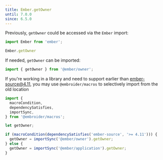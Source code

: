 ```yaml
---
title: Ember.getOwner
until: 7.0.0
since: 6.5.0
---
```



Previously, `getOwner` could be accessed via the `Ember` import:
```js
import Ember from 'ember';

Ember.getOwner
```

If needed, `getOwner` can be imported:
```js
import { getOwner } from '@ember/owner';
```

If you're working in a library and need to support earlier than ember-source@4.11, you may use `@embroider/macros` to selectively import from the old location
```js
import {
  macroCondition,
  dependencySatisfies,
  importSync,
} from '@embroider/macros';

let getOwner;

if (macroCondition(dependencySatisfies('ember-source', '>= 4.11'))) {
  getOwner = importSync('@ember/owner').getOwner;
} else {
  getOwner = importSync('@ember/application').getOwner;
}
```
